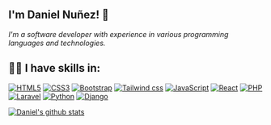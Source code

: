 <h2> I'm Daniel Nuñez! 👋</h2>
<p><em>I'm a software developer with experience in various programming languages and technologies.
</em></p>

<h2>👨‍💻  I have skills in:</h2>  

 [![HTML5](https://img.shields.io/badge/-HTML5-E34F26?style=flat&logo=html5&logoColor=white&link=https://github.com/danielnr25)](https://github.com/danielnr25)
 [![CSS3](https://img.shields.io/badge/-CSS3-1572B6?style=flat&logo=css3&link=https://github.com/danielnr25)](https://github.com/danielnr25)
 [![Bootstrap](https://img.shields.io/badge/-Bootstrap-4338ca?style=flat&logo=bootstrap&link=https://github.com/danielnr25)](https://github.com/danielnr25)
 [![Tailwind css](https://img.shields.io/badge/-Tailwind-4338ca?style=flat&logo=tailwindcss&link=https://github.com/danielnr25)](https://github.com/danielnr25)
 [![JavaScript](https://img.shields.io/badge/-JavaScript-black?style=flat&logo=javascript&link=https://github.com/danielnr25)](https://github.com/danielnr25)
 [![React](https://img.shields.io/badge/-React-black?style=flat&logo=react&link=https://github.com/danielnr25)](https://github.com/danielnr25)
 [![PHP](https://img.shields.io/badge/-PHP-black?style=flat&logo=php&link=https://github.com/danielnr25)](https://github.com/danielnr25)
 [![Laravel](https://img.shields.io/badge/-Laravel-black?style=flat&logo=laravel&link=https://github.com/danielnr25)](https://github.com/danielnr25)
 [![Python](https://img.shields.io/badge/-Python-black?style=flat&logo=python&link=https://github.com/danielnr25)](https://github.com/danielnr25)
 [![Django](https://img.shields.io/badge/-Django-059669?style=flat&logo=django&link=https://github.com/danielnr25)](https://github.com/danielnr25)
 
[![Daniel's github stats](https://github-readme-stats.vercel.app/api?username=danielnr25)](https://github.com/danielnr25/github-readme-stats)

